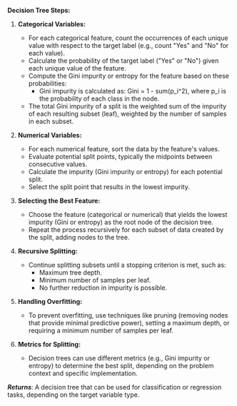 **Decision Tree Steps:**

1. **Categorical Variables:**
   - For each categorical feature, count the occurrences of each unique value with respect to the target label (e.g., count "Yes" and "No" for each value).
   - Calculate the probability of the target label ("Yes" or "No") given each unique value of the feature.
   - Compute the Gini impurity or entropy for the feature based on these probabilities:
     - Gini impurity is calculated as:
       Gini = 1 - sum(p_i^2), where p_i is the probability of each class in the node.
   - The total Gini impurity of a split is the weighted sum of the impurity of each resulting subset (leaf), weighted by the number of samples in each subset.

2. **Numerical Variables:**
   - For each numerical feature, sort the data by the feature's values.
   - Evaluate potential split points, typically the midpoints between consecutive values.
   - Calculate the impurity (Gini impurity or entropy) for each potential split.
   - Select the split point that results in the lowest impurity.

3. **Selecting the Best Feature:**
   - Choose the feature (categorical or numerical) that yields the lowest impurity (Gini or entropy) as the root node of the decision tree.
   - Repeat the process recursively for each subset of data created by the split, adding nodes to the tree.

4. **Recursive Splitting:**
   - Continue splitting subsets until a stopping criterion is met, such as:
     - Maximum tree depth.
     - Minimum number of samples per leaf.
     - No further reduction in impurity is possible.

5. **Handling Overfitting:**
   - To prevent overfitting, use techniques like pruning (removing nodes that provide minimal predictive power), setting a maximum depth, or requiring a minimum number of samples per leaf.

6. **Metrics for Splitting:**
   - Decision trees can use different metrics (e.g., Gini impurity or entropy) to determine the best split, depending on the problem context and specific implementation.

***Returns***:
A decision tree that can be used for classification or regression tasks, depending on the target variable type.

